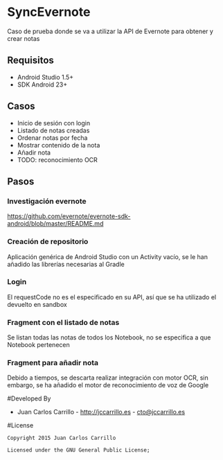 # SyncEvernote
Caso de prueba donde se va a utilizar la API de Evernote para obtener y crear notas

## Requisitos
- Android Studio 1.5+
- SDK Android 23+

## Casos
- Inicio de sesión con login
- Listado de notas creadas
- Ordenar notas por fecha
- Mostrar contenido de la nota
- Añadir nota
- TODO: reconocimiento OCR

## Pasos

### Investigación evernote
https://github.com/evernote/evernote-sdk-android/blob/master/README.md

### Creación de repositorio
Aplicación genérica de Android Studio con un Activity vacío, se le han añadido las librerías necesarias al Gradle

### Login
El requestCode no es el especificado en su API, así que se ha utilizado el devuelto en sandbox

### Fragment con el listado de notas
Se listan todas las notas de todos los Notebook, no se especifica a que Notebook pertenecen

### Fragment para añadir nota
Debido a tiempos, se descarta realizar integración con motor OCR, sin embargo, se ha añadido el motor de reconocimiento de voz de Google

#Developed By

* Juan Carlos Carrillo - http://jccarrillo.es - <cto@jccarrillo.es>


#License

    Copyright 2015 Juan Carlos Carrillo

    Licensed under the GNU General Public License;
